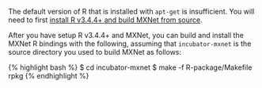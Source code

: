 The default version of R that is installed with `apt-get` is insufficient. You will need
to first [install R v3.4.4+ and build MXNet from source](/get_started/ubuntu_setup.html#install-the-mxnet-package-for-r).

After you have setup R v3.4.4+ and MXNet, you can build and install the MXNet R bindings with the following, assuming that `incubator-mxnet` is the source directory you used to build MXNet as follows:

{% highlight bash %}
$ cd incubator-mxnet
$ make -f R-package/Makefile rpkg
{% endhighlight %}
